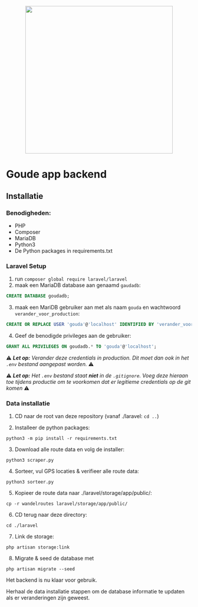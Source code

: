 <p align="center"><a href="https://laravel.com" target="_blank"><img src="https://raw.githubusercontent.com/laravel/art/master/logo-lockup/5%20SVG/2%20CMYK/1%20Full%20Color/laravel-logolockup-cmyk-red.svg" width="400"></a></p>

# Goude app backend

## Installatie

### Benodigheden:
- PHP
- Composer
- MariaDB
- Python3
- De Python packages in requirements.txt

### Laravel Setup

1. run `composer global require laravel/laravel`
2. maak een MariaDB database aan genaamd `gaudadb`: 
```sql
CREATE DATABASE goudadb;
```
3. maak een MariDB gebruiker aan met als naam `gouda` en wachtwoord `verander_voor_production`:
```sql
CREATE OR REPLACE USER 'gouda'@'localhost' IDENTIFIED BY 'verander_voor_production';
``` 
4. Geef de benodigde privileges aan de gebruiker:
```sql
GRANT ALL PRIVILEGES ON goudadb.* TO 'gouda'@'localhost';
```

⚠️ ***Let op:** Verander deze credentials in production. Dit moet dan ook in het `.env` bestand aangepast worden.* ⚠️

⚠️ ***Let op:** Het `.env` bestand staat **niet** in de `.gitignore`. Voeg deze hieraan toe tijdens productie om te voorkomen dat er legitieme credentials op de git komen* ⚠️


### Data installatie

1. CD naar de root van deze repository (vanaf ./laravel: `cd ..`)

2. Installeer de python packages:
```shell
python3 -m pip install -r requirements.txt
```

3. Download alle route data en volg de installer:
```shell
python3 scraper.py
```

4. Sorteer, vul GPS locaties & verifieer alle route data:
```shell
python3 sorteer.py
```

5. Kopieer de route data naar ./laravel/storage/app/public/: 
```shell
cp -r wandelroutes laravel/storage/app/public/
```

6. CD terug naar deze directory: 
```shell
cd ./laravel
```

7. Link de storage: 
```shell
php artisan storage:link
```

8. Migrate & seed de database met 
```shell
php artisan migrate --seed
```


Het backend is nu klaar voor gebruik.

Herhaal de data installatie stappen om de database informatie te updaten als er veranderingen zijn geweest.